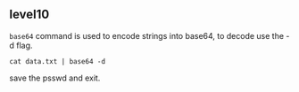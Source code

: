 ## **level10**

`base64` command is used to encode strings into base64, to decode use the -d flag.

`cat data.txt | base64 -d`

save the psswd and exit.

